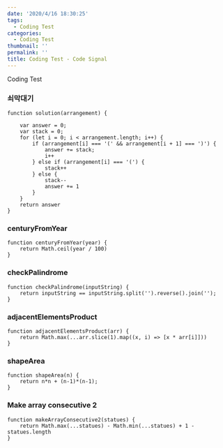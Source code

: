 ```yaml
---
date: '2020/4/16 18:30:25'
tags:
  - Coding Test
categories:
  - Coding Test
thumbnail: ''
permalink: ''
title: Coding Test - Code Signal
---
```


Coding Test 


<!-- more -->

### 쇠막대기

```
function solution(arrangement) {

    var answer = 0;
    var stack = 0;
    for (let i = 0; i < arrangement.length; i++) {
        if (arrangement[i] === '(' && arrangement[i + 1] === ')') {
            answer += stack;
            i++
        } else if (arrangement[i] === '(') {
            stack++
        } else {
            stack--
            answer += 1
        }
    }
    return answer
}
```

### centuryFromYear

```
function centuryFromYear(year) {
    return Math.ceil(year / 100)
}
```

### checkPalindrome

```
function checkPalindrome(inputString) {
    return inputString == inputString.split('').reverse().join('');
}
```

### adjacentElementsProduct

```
function adjacentElementsProduct(arr) {
    return Math.max(...arr.slice(1).map((x, i) => [x * arr[i]]))
}
```

### shapeArea

```
function shapeArea(n) {
    return n*n + (n-1)*(n-1);
}
```

### Make array consecutive 2

```
function makeArrayConsecutive2(statues) {
    return Math.max(...statues) - Math.min(...statues) + 1 - statues.length
}
```



